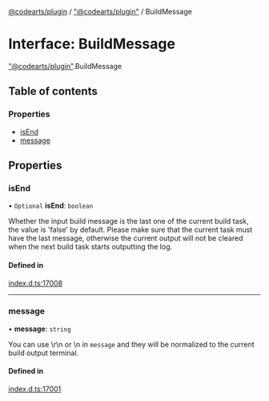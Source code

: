 [@codearts/plugin](../README.md) / ["@codearts/plugin"](../modules/_codearts_plugin_.md) / BuildMessage

# Interface: BuildMessage

["@codearts/plugin"](../modules/_codearts_plugin_.md).BuildMessage

## Table of contents

### Properties

- [isEnd](codearts_plugin_.BuildMessage.md#isend)
- [message](codearts_plugin_.BuildMessage.md#message)

## Properties

### isEnd

• `Optional` **isEnd**: `boolean`

Whether the input build message is the last one of the current build task, the value is 'false' by default.
Please make sure that the current task must have the last message,
otherwise the current output will not be cleared when the next build task starts outputting the log.

#### Defined in

[index.d.ts:17008](https://github.com/shuyaqian/cloudide-plugin-api/blob/3fbdd11/index.d.ts#L17008)

___

### message

• **message**: `string`

You can use \r\n or \n in `message` and they will be normalized to the current build output terminal.

#### Defined in

[index.d.ts:17001](https://github.com/shuyaqian/cloudide-plugin-api/blob/3fbdd11/index.d.ts#L17001)
